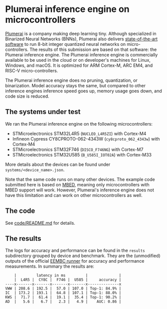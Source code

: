 # Plumerai inference engine on microcontrollers

[Plumerai](https://plumerai.com/) is a company making deep learning tiny. Although specialized in Binarized Neural Networks (BNNs), Plumerai also delivers [state-of-the-art software](https://blog.plumerai.com/2021/10/cortex-m-inference-software/) to run 8-bit integer quantized neural networks on micro-controllers. The results of this submission are based on that software: the Plumerai inference engine. The Plumerai inference engine is commercially available to be used in the cloud or on developer's machines for Linux, Windows, and macOS. It is optimized for ARM Cortex-M, ARC EM4, and RISC-V micro-controllers.

The Plumerai inference engine does no pruning, quantization, or binarization. Model accuracy stays the same, but compared to other inference engines inference speed goes up, memory usage goes down, and code size is reduced.


## The systems under test

We ran the Plumerai inference engine on the following microcontrollers:
* STMicroelectronics STM32L4R5 (`NUCLEO_L4R5ZI`) with Cortex-M4
* Infineon Cypress CY8CPROTO-062-4343W (`cy8cproto_062_4343w`) with Cortex-M4
* STMicroelectronics STM32F746 (`DISCO_F746NG`) with Cortex-M7
* STMicroelectronics STM32U585 (`B_U585I_IOT02A`) with Cortex-M33

More details about the devices can be found under `systems/<device_name>.json`.

Note that the same code runs on many other devices. The example code submitted here is based on [MBED](https://os.mbed.com/), meaning only microcontrollers with MBED support will work. However, Plumerai's inference engine does not have this limitation and can work on other microcontrollers as well.


## The code

See [code/README.md](code/README.md) for details.


## The results

The logs for accuracy and performance can be found in the `results` subdirectory grouped by device and benchmark. They are the (unmodified) outputs of the official [EEMBC runner](https://github.com/eembc/energyrunner/) for accuracy and performance measurements. In summary the results are:

```
    |         latency in ms         |              |
    |  L4R5 |  CY8C |  F746 |  U585 |     accuracy |
----x-------x-------x-------x-------x--------------x
VWW | 208.6 | 192.5 |  57.0 | 107.0 | Top-1: 84.9% |
IC  | 173.2 | 193.1 |  64.8 | 107.1 | Top-1: 88.0% |
KWS |  71.7 |  61.4 |  19.1 |  35.4 | Top-1: 90.2% |
AD  |   5.6 |   6.7 |   2.3 |   4.9 |    AUC: 0.86 |
```
